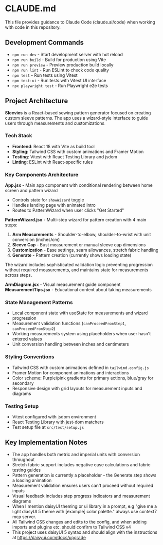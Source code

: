 # CLAUDE.md

This file provides guidance to Claude Code (claude.ai/code) when working with code in this repository.

## Development Commands

- `npm run dev` - Start development server with hot reload
- `npm run build` - Build for production using Vite
- `npm run preview` - Preview production build locally
- `npm run lint` - Run ESLint to check code quality
- `npm test` - Run tests using Vitest
- `npm test:ui` - Run tests with Vitest UI interface
- `npx playwright test` - Run Playwright e2e tests

## Project Architecture

**Sleevies** is a React-based sewing pattern generator focused on creating custom sleeve patterns. The app uses a wizard-style interface to guide users through measurements and customizations.

### Tech Stack
- **Frontend**: React 18 with Vite as build tool
- **Styling**: Tailwind CSS with custom animations and Framer Motion
- **Testing**: Vitest with React Testing Library and jsdom
- **Linting**: ESLint with React-specific rules

### Key Components Architecture

**App.jsx** - Main app component with conditional rendering between home screen and pattern wizard
- Controls state for `showWizard` toggle
- Handles landing page with animated intro
- Routes to PatternWizard when user clicks "Get Started"

**PatternWizard.jsx** - Multi-step wizard for pattern creation with 4 main steps:
1. **Arm Measurements** - Shoulder-to-elbow, shoulder-to-wrist with unit conversion (inches/cm)
2. **Sleeve Cap** - Bust measurement or manual sleeve cap dimensions 
3. **Customization** - Ease settings, seam allowances, stretch fabric handling
4. **Generate** - Pattern creation (currently shows loading state)

The wizard includes sophisticated validation logic preventing progression without required measurements, and maintains state for measurements across steps.

**ArmDiagram.jsx** - Visual measurement guide component
**MeasurementTips.jsx** - Educational content about taking measurements

### State Management Patterns
- Local component state with useState for measurements and wizard progression
- Measurement validation functions (`canProceedFromStep1`, `canProceedFromStep2`)
- Working measurements system using placeholders when user hasn't entered values
- Unit conversion handling between inches and centimeters

### Styling Conventions
- Tailwind CSS with custom animations defined in `tailwind.config.js`
- Framer Motion for component animations and interactions
- Color scheme: Purple/pink gradients for primary actions, blue/gray for secondary
- Responsive design with grid layouts for measurement inputs and diagrams

### Testing Setup
- Vitest configured with jsdom environment
- React Testing Library with jest-dom matchers
- Test setup file at `src/test/setup.js`

## Key Implementation Notes

- The app handles both metric and imperial units with conversion throughout
- Stretch fabric support includes negative ease calculations and fabric testing guides
- Pattern generation is currently a placeholder - the Generate step shows a loading animation
- Measurement validation ensures users can't proceed without required inputs
- Visual feedback includes step progress indicators and measurement diagrams
- When I mention daisyUI theming or ui library in a prompt, e.g "give me a light diasyUI 5 theme with [example] color palette." always use context7 mcp server.
- All Tailwind CSS changes and edits to the config, and when adding imports and plugins etc. should confirm to Tailwind CSS v4
- This project uses daisyUI 5 syntax and should align with the instructions at https://daisyui.com/docs/upgrade